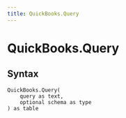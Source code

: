 ```yaml
---
title: QuickBooks.Query
---
```


# QuickBooks.Query



## Syntax

```powerquery
QuickBooks.Query(
    query as text,
    optional schema as type
) as table
```



